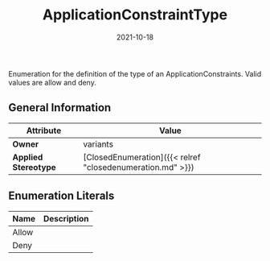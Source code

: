 ﻿---
title: ApplicationConstraintType
toc: false
type: specs
date: "2021-10-18"
draft: false
specification: VEC
version: 1.2.1
documentType: "Recommendation"
elementType: Class
classes:
  - ApplicationConstraintType
menu_name: vec-1.2.1
---
<p> Enumeration for the definition of the type of an ApplicationConstraints. Valid values are allow and deny.      </p>

## General Information

| Attribute               | Value |
|-------------------------|-------|
| **Owner**               | variants |
| **Applied Stereotype**  | [ClosedEnumeration]({{< relref "closedenumeration.md" >}})<br/>  |

## Enumeration Literals
| Name          | **Description** |
|---------------|-----------------|
| Allow |  |
| Deny |  |
